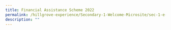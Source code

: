 ```yaml
---
title: Financial Assistance Scheme 2022
permalink: /hillgrove-experience/Secondary-1-Welcome-Microsite/sec-1-e-registraton/FAS-2022/
description: ""
---
```


